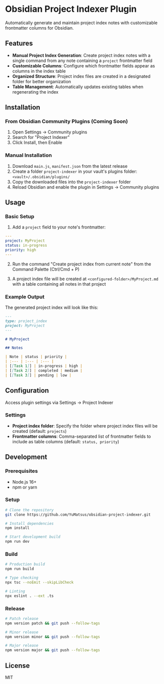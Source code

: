 # Obsidian Project Indexer Plugin

Automatically generate and maintain project index notes with customizable frontmatter columns for Obsidian.

## Features

- **Manual Project Index Generation**: Create project index notes with a single command from any note containing a `project` frontmatter field
- **Customizable Columns**: Configure which frontmatter fields appear as columns in the index table
- **Organized Structure**: Project index files are created in a designated folder for better organization
- **Table Management**: Automatically updates existing tables when regenerating the index

## Installation

### From Obsidian Community Plugins (Coming Soon)

1. Open Settings → Community plugins
2. Search for "Project Indexer"
3. Click Install, then Enable

### Manual Installation

1. Download `main.js`, `manifest.json` from the latest release
2. Create a folder `project-indexer` in your vault's plugins folder: `<vault>/.obsidian/plugins/`
3. Copy the downloaded files into the `project-indexer` folder
4. Reload Obsidian and enable the plugin in Settings → Community plugins

## Usage

### Basic Setup

1. Add a `project` field to your note's frontmatter:

```yaml
---
project: MyProject
status: in-progress
priority: high
---
```

2. Run the command "Create project index from current note" from the Command Palette (Ctrl/Cmd + P)

3. A project index file will be created at `<configured-folder>/MyProject.md` with a table containing all notes in that project

### Example Output

The generated project index will look like this:

```markdown
---
type: project_index
project: MyProject
---

# MyProject

## Notes

| Note | status | priority |
| :--- | :--- | :--- |
| [[Task 1]] | in-progress | high |
| [[Task 2]] | completed | medium |
| [[Task 3]] | pending | low |
```

## Configuration

Access plugin settings via Settings → Project Indexer

### Settings

- **Project index folder**: Specify the folder where project index files will be created (default: `projects`)
- **Frontmatter columns**: Comma-separated list of frontmatter fields to include as table columns (default: `status, priority`)

## Development

### Prerequisites

- Node.js 16+
- npm or yarn

### Setup

```bash
# Clone the repository
git clone https://github.com/YuMatsus/obsidian-project-indexer.git

# Install dependencies
npm install

# Start development build
npm run dev
```

### Build

```bash
# Production build
npm run build

# Type checking
npx tsc --noEmit --skipLibCheck

# Linting
npx eslint . --ext .ts
```

### Release

```bash
# Patch release
npm version patch && git push --follow-tags

# Minor release  
npm version minor && git push --follow-tags

# Major release
npm version major && git push --follow-tags
```

## License

MIT

